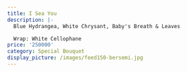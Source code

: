 ```yaml
---
title: I Sea You
description: |-
  Blue Hydrangea, White Chrysant, Baby's Breath & Leaves

  Wrap: White Cellophane
price: '250000'
category: Special Bouquet
display_picture: /images/feed150-bersemi.jpg
---
```


